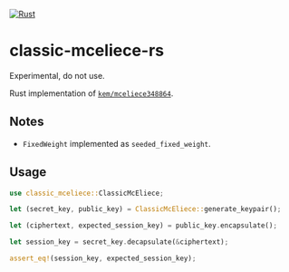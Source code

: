 [![Rust](https://github.com/nixberg/classic-mceliece-rs/actions/workflows/rust.yml/badge.svg)](https://github.com/nixberg/classic-mceliece-rs/actions/workflows/rust.yml)

# classic-mceliece-rs

Experimental, do not use.

Rust implementation of [`kem/mceliece348864`](https://classic.mceliece.org/).

## Notes

- `FixedWeight` implemented as `seeded_fixed_weight`.

## Usage

```Rust
use classic_mceliece::ClassicMcEliece;

let (secret_key, public_key) = ClassicMcEliece::generate_keypair();

let (ciphertext, expected_session_key) = public_key.encapsulate();

let session_key = secret_key.decapsulate(&ciphertext);

assert_eq!(session_key, expected_session_key);
```
